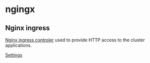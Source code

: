 # ngingx

## Nginx ingress

[Nginx ingress controler](https://github.com/kubernetes/ingress-nginx) used to provide HTTP access to the cluster applications.

[Settings](release.yaml)